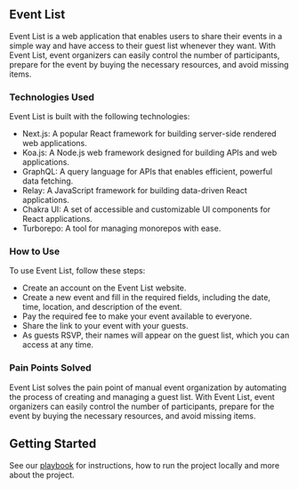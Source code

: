 ## Event List

Event List is a web application that enables users to share their events in a simple way and have access to their guest list whenever they want. With Event List, event organizers can easily control the number of participants, prepare for the event by buying the necessary resources, and avoid missing items.

### Technologies Used

Event List is built with the following technologies:

- Next.js: A popular React framework for building server-side rendered web applications.
- Koa.js: A Node.js web framework designed for building APIs and web applications.
- GraphQL: A query language for APIs that enables efficient, powerful data fetching.
- Relay: A JavaScript framework for building data-driven React applications.
- Chakra UI: A set of accessible and customizable UI components for React applications.
- Turborepo: A tool for managing monorepos with ease.

### How to Use

To use Event List, follow these steps:

- Create an account on the Event List website.
- Create a new event and fill in the required fields, including the date, time, location, and description of the event.
- Pay the required fee to make your event available to everyone.
- Share the link to your event with your guests.
- As guests RSVP, their names will appear on the guest list, which you can access at any time.

### Pain Points Solved

Event List solves the pain point of manual event organization by automating the process of creating and managing a guest list. With Event List, event organizers can easily control the number of participants, prepare for the event by buying the necessary resources, and avoid missing items.

## Getting Started

See our [playbook](https://playbook.evtlist.com) for instructions, how to run the project locally and more about the project.
